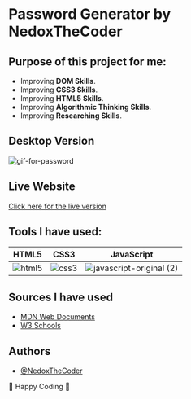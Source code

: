 # Password Generator by NedoxTheCoder

## Purpose of this project for me:
- Improving **DOM Skills**.
- Improving **CSS3 Skills**.
- Improving **HTML5 Skills**.
- Improving **Algorithmic Thinking Skills**.
- Improving **Researching Skills**.
## Desktop Version
![gif-for-password](https://user-images.githubusercontent.com/108099926/188474760-1d9ed1e0-8f2d-41f3-9de2-4d31ca1213e5.gif)

## Live Website
[Click here for the live version](https://nedoxthecoder.github.io/password-generator/)

## Tools I have used:
| HTML5   | CSS3 | JavaScript    |
| :----:       |    :----:   |   :----: |
|![html5](https://user-images.githubusercontent.com/108099926/186410232-46e16263-345b-4f1e-8b79-9cf1d98e0d07.svg)      | ![css3](https://user-images.githubusercontent.com/108099926/186410244-d3a5914a-b2da-43e2-84b6-751b03b518f6.svg)     |  ![javascript-original (2)](https://user-images.githubusercontent.com/108099926/188473030-ff6a7fd6-30a0-4db0-bb84-a398604990e1.svg)|

## Sources I have used

- [MDN Web Documents](https://developer.mozilla.org/en-US/)
- [W3 Schools](https://www.w3schools.com/)

## Authors
- [@NedoxTheCoder](https://www.github.com/NedoxTheCoder)


🎯 Happy Coding 🎉

